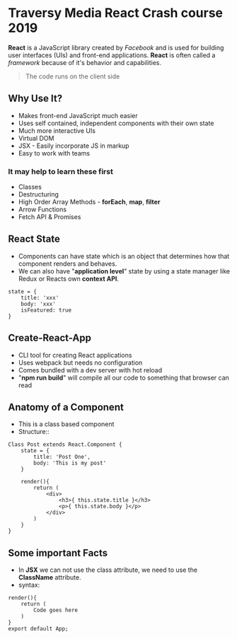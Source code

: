 # Traversy Media React Crash course 2019
**React** is a JavaScript library created by *Facebook* and is used for building user interfaces (UIs) and front-end applications. **React** is often called a *framework* because of it's behavior and capabilities. 
> The code runs on the client side

## Why Use It? 
* Makes front-end JavaScript much easier 
* Uses self contained, independent components with their own state
* Much more interactive UIs
* Virtual DOM
* JSX - Easily incorporate JS in markup
* Easy to work with teams

### It may help to learn these first
* Classes 
* Destructuring
* High Order Array Methods - **forEach**, **map**, **filter**
* Arrow Functions
* Fetch API & Promises

## React State
* Components can have state which is an object that determines how that component renders and behaves.
* We can also have "**application level**" state by using a state manager like Redux or Reacts own **context API**.
```react
state = {
	title: 'xxx'
	body: 'xxx'
	isFeatured: true
}
```

## Create-React-App
* CLI tool for creating React applications
* Uses webpack but needs no configuration
* Comes bundled with a dev server with hot reload
* "**npm run build**" will compile all our code to something that browser can read

## Anatomy of a Component
* This is a class based component
* Structure::
```react 
Class Post extends React.Component {
	state = {
		title: 'Post One',
		body: 'This is my post'
	}
	
	render(){
		return (
			<div>
				<h3>{ this.state.title }</h3>
				<p>{ this.state.body }</p>
			</div>
		)
	}
}
```

## Some important Facts
* In **JSX** we can not use the class attribute, we need to use the **ClassName** attribute. 
* syntax: 
```react
render(){
	return (
		Code goes here
	)
}
export default App;
```
